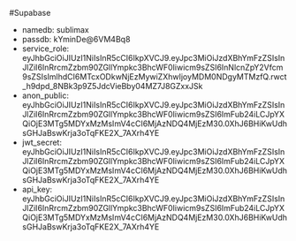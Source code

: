 #Supabase
- namedb: sublimax
- passdb: kYminDe@6VM4Bq8
- service_role: eyJhbGciOiJIUzI1NiIsInR5cCI6IkpXVCJ9.eyJpc3MiOiJzdXBhYmFzZSIsInJlZiI6InRrcmZzbm90ZGllYmpkc3BhcWF0Iiwicm9sZSI6InNlcnZpY2Vfcm9sZSIsImlhdCI6MTcxODkwNjEzMywiZXhwIjoyMDM0NDgyMTMzfQ.rwct_h9dpd_8NBk3p9Z5JdcVieBby04MZ7J8GZxxJSk
- anon_public: eyJhbGciOiJIUzI1NiIsInR5cCI6IkpXVCJ9.eyJpc3MiOiJzdXBhYmFzZSIsInJlZiI6InRrcmZzbm90ZGllYmpkc3BhcWF0Iiwicm9sZSI6ImFub24iLCJpYXQiOjE3MTg5MDYxMzMsImV4cCI6MjAzNDQ4MjEzM30.0XhJ6BHiKwUdhsGHJaBswKrja3oTqFKE2X_7AXrh4YE
- jwt_secret: eyJhbGciOiJIUzI1NiIsInR5cCI6IkpXVCJ9.eyJpc3MiOiJzdXBhYmFzZSIsInJlZiI6InRrcmZzbm90ZGllYmpkc3BhcWF0Iiwicm9sZSI6ImFub24iLCJpYXQiOjE3MTg5MDYxMzMsImV4cCI6MjAzNDQ4MjEzM30.0XhJ6BHiKwUdhsGHJaBswKrja3oTqFKE2X_7AXrh4YE
- api_key: eyJhbGciOiJIUzI1NiIsInR5cCI6IkpXVCJ9.eyJpc3MiOiJzdXBhYmFzZSIsInJlZiI6InRrcmZzbm90ZGllYmpkc3BhcWF0Iiwicm9sZSI6ImFub24iLCJpYXQiOjE3MTg5MDYxMzMsImV4cCI6MjAzNDQ4MjEzM30.0XhJ6BHiKwUdhsGHJaBswKrja3oTqFKE2X_7AXrh4YE

